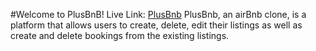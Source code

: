 #Welcome to PlusBnB!
Live Link:  [PlusBnb](https://plusbnb.herokuapp.com/)
PlusBnb,  an airBnb clone, is a platform that allows users to create, delete, edit their listings as well as create and delete bookings from the existing listings.
